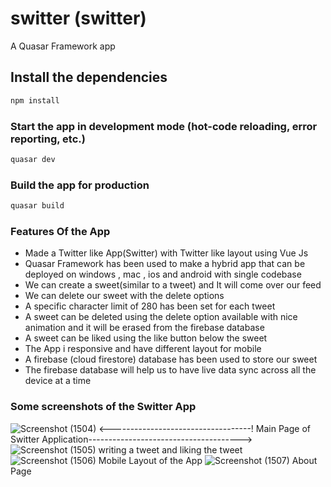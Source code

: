 # switter (switter)

A Quasar Framework app

## Install the dependencies
```bash
npm install
```

### Start the app in development mode (hot-code reloading, error reporting, etc.)
```bash
quasar dev
```

### Build the app for production
```bash
quasar build
```


### Features Of the App
* Made a Twitter like App(Switter) with Twitter like layout using Vue Js
* Quasar Framework  has been used to make a hybrid app that can be deployed on windows , mac , ios and android with single codebase
* We can create a sweet(similar to a tweet) and It will come over our feed
* We can delete our sweet with the delete options
* A specific character limit of 280 has been set for each tweet
* A sweet can be deleted  using the delete option available with nice animation and it will be erased from the firebase database
* A sweet can be liked using the like button below the sweet
* The App i responsive and have different layout for mobile
* A firebase (cloud firestore) database has been used to store our sweet
* The firebase database will help us to have live data sync across all the device at a time


### Some screenshots of the Switter App 

![Screenshot (1504)](https://user-images.githubusercontent.com/51224796/137327995-83783a08-9a7b-4026-88c0-025e130583bf.png)
<-----------------------------------! Main Page of Switter Application-------------------------------------->
![Screenshot (1505)](https://user-images.githubusercontent.com/51224796/137328013-8b6cbaa0-3a16-4f40-a66c-167a5414bc14.png)
                                      writing a tweet and liking the tweet
![Screenshot (1506)](https://user-images.githubusercontent.com/51224796/137328025-aa443963-1076-4862-81bd-ad58abe89f19.png)
                                         Mobile Layout of the App
![Screenshot (1507)](https://user-images.githubusercontent.com/51224796/137328044-527c53c5-ec0d-40b8-bca9-466c319563ef.png)
                                               About Page






